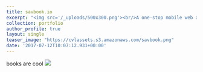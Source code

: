 ```yaml
---
title: savbook.io
excerpt: "<img src='/_uploads/500x300.png'><br/>A one-stop mobile web app for neighborhood and community resources."
collection: portfolio
author_profile: true
layout: single
teaser_image: "https://cvlassets.s3.amazonaws.com/savbook.png"
date: '2017-07-12T10:07:12.931+00:00'
---
```


books are cool
![](https://cvlassets.s3.amazonaws.com/savbook.png)
